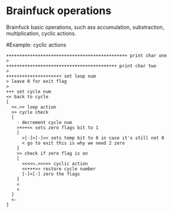Brainfuck operations
====================

Brainfuck basic operations, such ass accumulation, substraction, multiplication, cyclic actions.

#Example: cyclic actions

```brainfuck
++++++++++++++++++++++++++++++++++++++++++++++ print char one
>
++++++++++++++++++++++++++++++++++++++++++ print char two
>
+++++++++++++++++++++ set loop num
> leave 0 for exit flag
>
+++ set cycle num
<< back to cycle
[
  <<.>> loop action
  >> cycle check
  [
    - decrement cycle num
    >+>+<< sets zero flags bit to 1
    [
      >[-]>[-]<< sets temp bit to 0 in case it's still not 0
      < go to exit this is why we need 2 zero
    ]
    >> check if zero flag is on
    [
      <<<<<.>>>>> cyclic action
      <<+++>> restore cycle number
      [-]<[-] zero the flags
    ]
    <
    <
  ]
  <-
]
```
